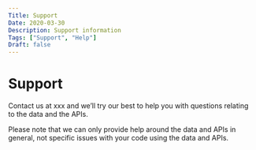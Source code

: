```yaml
---
Title: Support
Date: 2020-03-30
Description: Support information
Tags: ["Support", "Help"]
Draft: false
---
```


# Support

Contact us at xxx and we’ll try our best to help you with questions relating to the data and the APIs.

Please note that we can only provide help around the data and APIs in general, not specific issues with your code using the data and APIs.